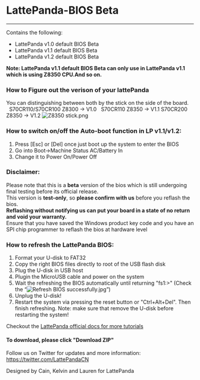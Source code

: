 # LattePanda-BIOS Beta
----------------
  
Contains the following:

- LattePanda v1.0 default BIOS Beta
- LattePanda v1.1 default BIOS Beta
- LattePanda v1.2 default BIOS Beta

**Note: LattePanda v1.1 default BIOS Beta can only use in LattePanda v1.1 which is using Z8350 CPU.And so on.**   
### How to Figure out the verison of your lattePanda

You can distinguishing between both by the stick on the side of the board.    
S70CR110/S70CR100 Z8300 -> V1.0  
S70CR110 Z8350 -> V1.1 
S70CR200 Z8350 -> V1.2
![Z8350 stick.png](http://www.lattepanda.com/wp-content/uploads/2017/06/QQ图片20170608174921.png)

### How to switch on/off the Auto-boot function in LP v1.1/v1.2:
1.	Press [Esc] or [Del] once just boot up the system to enter the BIOS
2.	Go into Boot->Machine Status AC/Battery In
3.	Change it to Power On/Power Off


### Disclaimer:   

Please note that this is a **beta** version of the bios which is still undergoing final testing before its official release.  
This version is **test-only**, so **please confirm with us** before you reflash the bios.  
**Reflashing without notifying us can put your board in a state of no return and void your warranty.**  
Ensure that you have saved the Windows product key code and you have an SPI chip programmer to reflash the bios at hardware level
  

### How to refresh the LattePanda BIOS:

1. Format your U-disk to FAT32
2. Copy the right BIOS files directly to root of the USB flash disk
3. Plug the U-disk in USB host
4. Plugin the MicroUSB cable and power on the system
5. Wait the refreshing the BIOS automatically until returning "fs1:\>" (Check the “![Refresh BIOS successfully.jpg](http://www.lattepanda.com/wp-content/uploads/2016/04/Refresh-BIOS-successfully.jpg)”)
6. Unplug the U-disk!
7. Restart the system via pressing the reset button or "Ctrl+Alt+Del". Then finish refreshing.
Note: make sure that remove the U-disk before restarting the system!

Checkout the [LattePanda official docs for more tutorials](http://www.lattepanda.com/docs) 

#### To download, please click "Download ZIP"

Follow us on Twitter for updates and more information: https://twitter.com/LattePandaCN

Designed by Cain, Kelvin and Lauren for LattePanda
